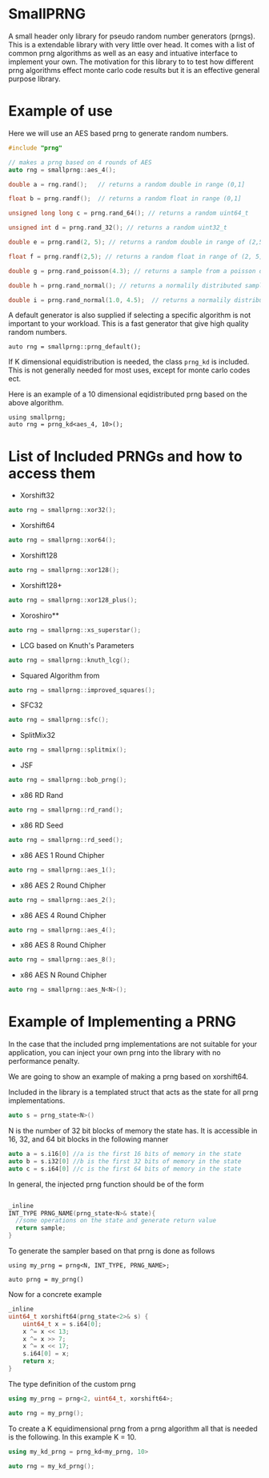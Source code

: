 # SmallPRNG
A small header only library for pseudo random number generators (prngs). This is a extendable library with very little over head. It comes with a list of common prng algorithms as well as an easy and intuative interface to implement your own. The motivation for this library to to test how different prng algorithms effect monte carlo code results but it is an effective general purpose library.



# Example of use 

Here we will use an AES based prng to generate random numbers. 

```cpp
#include "prng"

// makes a prng based on 4 rounds of AES
auto rng = smallprng::aes_4();

double a = rng.rand();   // returns a random double in range (0,1]

float b = prng.randf();  // returns a random float in range (0,1] 

unsigned long long c = prng.rand_64(); // returns a random uint64_t

unsigned int d = prng.rand_32(); // returns a random uint32_t

double e = prng.rand(2, 5); // returns a random double in range of (2,5]

float f = prng.randf(2,5); // returns a random float in range of (2, 5]

double g = prng.rand_poisson(4.3); // returns a sample from a poisson distribution of λ=4.3

double h = prng.rand_normal(); // returns a normalily distributed sample with with mean = 0 and std = 1

double i = prng.rand_normal(1.0, 4.5);  // returns a normalily distributed sample with with mean = 1.0 and std = 4.5
```

A default generator is also supplied if selecting a specific algorithm is not important to your workload. This is a fast generator that give high quality random numbers.

```
auto rng = smallprng::prng_default();
```

If K dimensional equidistribution is needed, the class ``prng_kd`` is included. This is not generally needed for most uses, except for monte carlo codes ect.

Here is an example of a 10 dimensional eqidistributed prng based on the above algorithm.
```
using smallprng;
auto rng = prng_kd<aes_4, 10>();
```

# List of Included PRNGs and how to access them


* Xorshift32
```C++
auto rng = smallprng::xor32();
```
* Xorshift64
```C++
auto rng = smallprng::xor64();
```
* Xorshift128
```C++
auto rng = smallprng::xor128();
```
* Xorshift128+
```C++
auto rng = smallprng::xor128_plus();
```
* Xoroshiro**
```C++
auto rng = smallprng::xs_superstar();
```
* LCG based on Knuth's Parameters
```C++
auto rng = smallprng::knuth_lcg();
```
* Squared Algorithm from 
```C++
auto rng = smallprng::improved_squares();
```
* SFC32
```C++
auto rng = smallprng::sfc();
```
* SplitMix32
```C++
auto rng = smallprng::splitmix();
```
* JSF
```C++
auto rng = smallprng::bob_prng();
```
* x86 RD Rand
```C++
auto rng = smallprng::rd_rand();
```
* x86 RD Seed
```C++
auto rng = smallprng::rd_seed();
```
* x86 AES 1 Round Chipher
```C++
auto rng = smallprng::aes_1();
```
* x86 AES 2 Round Chipher
```C++
auto rng = smallprng::aes_2();
```
* x86 AES 4 Round Chipher
```C++
auto rng = smallprng::aes_4();
```
* x86 AES 8 Round Chipher
```C++
auto rng = smallprng::aes_8();
```
* x86 AES N Round Chipher
```C++
auto rng = smallprng::aes_N<N>();
```


# Example of Implementing a PRNG

In the case that the included prng implementations are not suitable for your application, you can inject your own prng into the library with no performance penalty.

We are going to show an example of making a prng based on xorshift64. 

Included in the library is a templated struct that acts as the state for all prng implementations.

```C++
auto s = prng_state<N>()
```
N is the number of 32 bit blocks of memory the state has. It is accessible in 16, 32, and 64 bit blocks in the following manner

```C++
auto a = s.i16[0] //a is the first 16 bits of memory in the state
auto b = s.i32[0] //b is the first 32 bits of memory in the state
auto c = s.i64[0] //c is the first 64 bits of memory in the state
```

In general, the injected prng function should be of the form

```C++

_inline
INT_TYPE PRNG_NAME(prng_state<N>& state){
  //some operations on the state and generate return value
  return sample;
}

```

To generate the sampler based on that prng is done as follows
```
using my_prng = prng<N, INT_TYPE, PRNG_NAME>;

auto prng = my_prng()
```

Now for a concrete example

```C++
_inline
uint64_t xorshift64(prng_state<2>& s) {
	uint64_t x = s.i64[0];
	x ^= x << 13;
	x ^= x >> 7;
	x ^= x << 17;
	s.i64[0] = x;
	return x;
}
```

The type definition of the custom prng
```C++
using my_prng = prng<2, uint64_t, xorshift64>;

auto rng = my_prng();
```

To create a K equidimensional prng from a prng algorithm all that is needed is the following. In this example K = 10.

```C++
using my_kd_prng = prng_kd<my_prng, 10>

auto rng = my_kd_prng();
```
